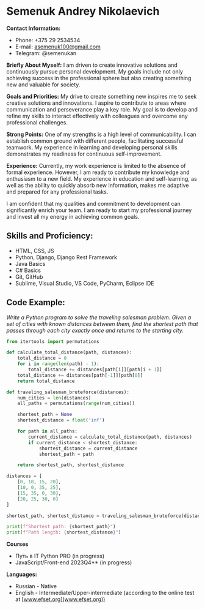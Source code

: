 # Semenuk Andrey Nikolaevich

**Contact Information:**

- Phone: +375 29 2534534
- E-mail: asemenuk100@gmail.com
- Telegram: @semenukan

**Briefly About Myself:**
I am driven to create innovative solutions and continuously pursue personal development. My goals include not only achieving success in the professional sphere but also creating something new and valuable for society.

**Goals and Priorities:**
My drive to create something new inspires me to seek creative solutions and innovations. I aspire to contribute to areas where communication and perseverance play a key role. My goal is to develop and refine my skills to interact effectively with colleagues and overcome any professional challenges.

**Strong Points:**
One of my strengths is a high level of communicability. I can establish common ground with different people, facilitating successful teamwork. My experience in learning and developing personal skills demonstrates my readiness for continuous self-improvement.

**Experience:**
Currently, my work experience is limited to the absence of formal experience. However, I am ready to contribute my knowledge and enthusiasm to a new field. My experience in education and self-learning, as well as the ability to quickly absorb new information, makes me adaptive and prepared for any professional tasks.

I am confident that my qualities and commitment to development can significantly enrich your team. I am ready to start my professional journey and invest all my energy in achieving common goals.

## Skills and Proficiency:

- HTML, CSS, JS
- Python, Django, Django Rest Framework
- Java Basics
- C# Basics
- Git, GitHub
- Sublime, Visual Studio, VS Code, PyCharm, Eclipse IDE

## Code Example:

_Write a Python program to solve the traveling salesman problem. Given a set of cities with known distances between them, find the shortest path that passes through each city exactly once and returns to the starting city._

```python
from itertools import permutations

def calculate_total_distance(path, distances):
    total_distance = 0
    for i in range(len(path) - 1):
        total_distance += distances[path[i]][path[i + 1]]
    total_distance += distances[path[-1]][path[0]]
    return total_distance

def traveling_salesman_bruteforce(distances):
    num_cities = len(distances)
    all_paths = permutations(range(num_cities))

    shortest_path = None
    shortest_distance = float('inf')

    for path in all_paths:
        current_distance = calculate_total_distance(path, distances)
        if current_distance < shortest_distance:
            shortest_distance = current_distance
            shortest_path = path

    return shortest_path, shortest_distance

distances = [
    [0, 10, 15, 20],
    [10, 0, 35, 25],
    [15, 35, 0, 30],
    [20, 25, 30, 0]
]

shortest_path, shortest_distance = traveling_salesman_bruteforce(distances)

print(f"Shortest path: {shortest_path}")
print(f"Path length: {shortest_distance}")
```

**Courses**

- Путь в IT Python PRO (in progress)
- JavaScript/Front-end 2023Q4\*\* (in progress)

**Languages:**

- Russian - Native
- English - Intermediate/Upper-intermediate (according to the online test at [www.efset.org](www.efset.org))
